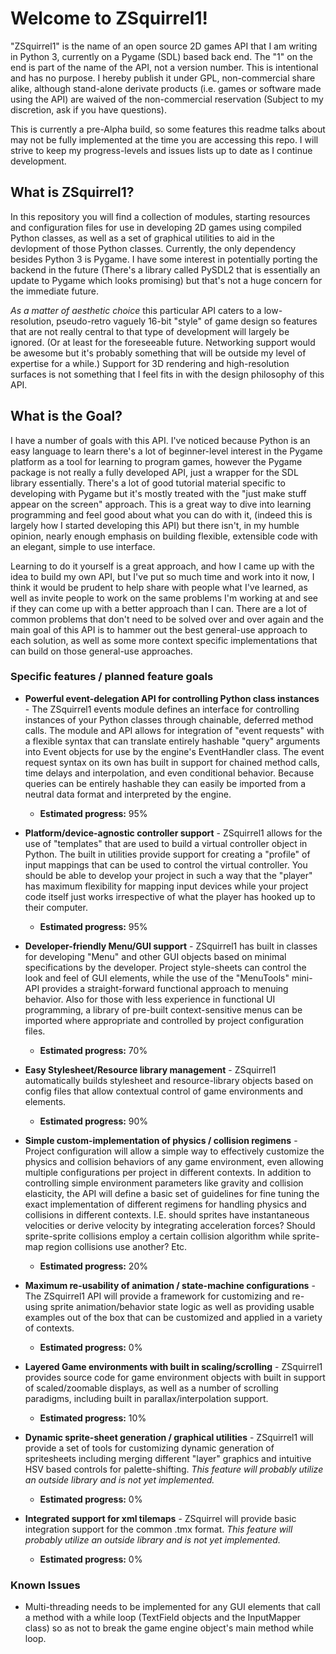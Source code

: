 # Welcome to ZSquirrel1!

"ZSquirrel1" is the name of an open source 2D games API that I am writing in Python 3, currently on a Pygame (SDL) based back end. The "1" on the end is part of the name of the API, not a version number. This is intentional and has no purpose. I hereby publish it under GPL, non-commercial share alike, although stand-alone derivate products (i.e. games or software made using the API) are waived of the non-commercial reservation (Subject to my discretion, ask if you have questions).

This is currently a pre-Alpha build, so some features this readme talks about may not be fully implemented at the time you are accessing this repo. I will strive to keep my progress-levels and issues lists up to date as I continue development.

## What is ZSquirrel1?

In this repository you will find a collection of modules, starting resources and configuration files for use in developing 2D games using compiled Python classes, as well as a set of graphical utilities to aid in the devlopment of those Python classes.  Currently, the only dependency besides Python 3 is Pygame. I have some interest in potentially porting the backend in the future (There's a library called PySDL2 that is essentially an update to Pygame which looks promising) but that's not a huge concern for the immediate future.

*As a matter of aesthetic choice* this particular API caters to a low-resolution, pseudo-retro vaguely 16-bit "style" of game design so features that are not really central to that type of development will largely be ignored. (Or at least for the foreseeable future. Networking support would be awesome but it's probably something that will be outside my level of expertise for a while.) Support for 3D rendering and high-resolution surfaces is not something that I feel fits in with the design philosophy of this API.

## What is the Goal?

I have a number of goals with this API. I've noticed because Python is an easy language to learn there's a lot of beginner-level interest in the Pygame platform as a tool for learning to program games, however the Pygame package is not really a fully developed API, just a wrapper for the SDL library essentially. There's a lot of good tutorial material specific to developing with Pygame but it's mostly treated with the "just make stuff appear on the screen" approach. This is a great way to dive into learning programming and feel good about what you can do with it, (indeed this is largely how I started developing this API) but there isn't, in my humble opinion, nearly enough emphasis on building flexible, extensible code with an elegant, simple to use interface.

Learning to do it yourself is a great approach, and how I came up with the idea to build my own API, but I've put so much time and work into it now, I think it would be prudent to help share with people what I've learned, as well as invite people to work on the same problems I'm working at and see if they can come up with a better approach than I can. There are a lot of common problems that don't need to be solved over and over again and the main goal of this API is to hammer out the best general-use approach to each solution, as well as some more context specific implementations that can build on those general-use approaches.

### Specific features / planned feature goals

* **Powerful event-delegation API for controlling Python class instances** - The ZSquirrel1 events module defines an interface for controlling instances of your Python classes through chainable, deferred method calls. The module and API allows for integration of "event requests" with a flexible syntax that can translate entirely hashable "query" arguments into Event objects for use by the engine's EventHandler class. The event request syntax on its own has built in support for chained method calls, time delays and interpolation, and even conditional behavior. Because queries can be entirely hashable they can easily be imported from a neutral data format and interpreted by the engine.
	* **Estimated progress:** 95%

* **Platform/device-agnostic controller support** - ZSquirrel1 allows for the use of "templates" that are used to build a virtual controller object in Python. The built in utilities provide support for creating a "profile" of input mappings that can be used to control the virtual controller. You should be able to develop your project in such a way that the "player" has maximum flexibility for mapping input devices while your project code itself just works irrespective of what the player has hooked up to their computer.
	* **Estimated progress:** 95%

* **Developer-friendly Menu/GUI support** - ZSquirrel1 has built in classes for developing "Menu" and other GUI objects based on minimal specifications by the developer. Project style-sheets can control the look and feel of GUI elements, while the use of the "MenuTools" mini-API provides a straight-forward functional approach to menuing behavior. Also for those with less experience in functional UI programming, a library of pre-built context-sensitive menus can be imported where appropriate and controlled by project configuration files.
	* **Estimated progress:** 70%

* **Easy Stylesheet/Resource library management** - ZSquirrel1 automatically builds stylesheet and resource-library objects based on config files that allow contextual control of game environments and elements.
	* **Estimated progress:** 90%

* **Simple custom-implementation of physics / collision regimens** - Project configuration will allow a simple way to effectively customize the physics and collision behaviors of any game environment, even allowing multiple configurations per project in different contexts. In addition to controlling simple environment parameters like gravity and collision elasticity, the API will define a basic set of guidelines for fine tuning the exact implementation of different regimens for handling physics and collisions in different contexts. I.E. should sprites have instantaneous velocities or derive velocity by integrating acceleration forces? Should sprite-sprite collisions employ a certain collision algorithm while sprite-map region collisions use another? Etc.
	* **Estimated progress:** 20%

* **Maximum re-usability of animation / state-machine configurations** - The ZSquirrel1 API will provide a framework for customizing and re-using sprite animation/behavior state logic as well as providing usable examples out of the box that can be customized and applied in a variety of contexts.
	* **Estimated progress:** 0%

* **Layered Game environments with built in scaling/scrolling** - ZSquirrel1 provides source code for game environment objects with built in support of scaled/zoomable displays, as well as a number of scrolling paradigms, including built in parallax/interpolation support.
	* **Estimated progress:** 10%

* **Dynamic sprite-sheet generation / graphical utilities** - ZSquirrel1 will provide a set of tools for customizing dynamic generation of spritesheets including merging different "layer" graphics and intuitive HSV based controls for palette-shifting. *This feature will probably utilize an outside library and is not yet implemented.*
	* **Estimated progress:** 0%

* **Integrated support for xml tilemaps** - ZSquirrel will provide basic integration support for the common .tmx format. *This feature will probably utilize an outside library and is not yet implemented.*
	* **Estimated progress:** 0%


### Known Issues

* Multi-threading needs to be implemented for any GUI elements that call a method with a while loop (TextField objects and the InputMapper class) so as not to break the game engine object's main method while loop.
